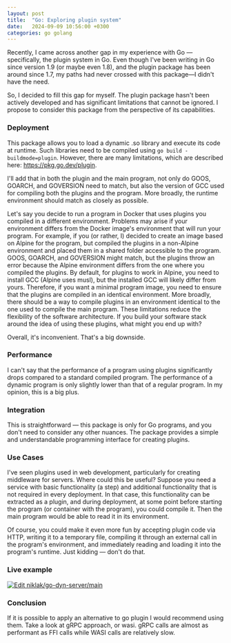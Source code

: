 ```yaml
---
layout: post
title:  "Go: Exploring plugin system"
date:   2024-09-09 10:56:00 +0300
categories: go golang
---
```



Recently, I came across another gap in my experience with Go — specifically, the plugin system in Go. Even though I've been writing in Go since version 1.9 (or maybe even 1.8), and the plugin package has been around since 1.7, my paths had never crossed with this package—I didn't have the need.

So, I decided to fill this gap for myself. The plugin package hasn't been actively developed and has significant limitations that cannot be ignored.
I propose to consider this package from the perspective of its capabilities.

### Deployment

This package allows you to load a dynamic .so library and execute its code at runtime. Such libraries need to be compiled using `go build -buildmode=plugin`.
However, there are many limitations, which are described here: https://pkg.go.dev/plugin.

I'll add that in both the plugin and the main program, not only do GOOS, GOARCH, and GOVERSION need to match, but also the version of GCC used for compiling both the plugins and the program. More broadly, the runtime environment should match as closely as possible.

Let's say you decide to run a program in Docker that uses plugins you compiled in a different environment. Problems may arise if your environment differs from the Docker image's environment that will run your program. For example, if you (or rather, I) decided to create an image based on Alpine for the program, but compiled the plugins in a non-Alpine environment and placed them in a shared folder accessible to the program. GOOS, GOARCH, and GOVERSION might match, but the plugins throw an error because the Alpine environment differs from the one where you compiled the plugins. By default, for plugins to work in Alpine, you need to install GCC (Alpine uses musl), but the installed GCC will likely differ from yours. Therefore, if you want a minimal program image, you need to ensure that the plugins are compiled in an identical environment. More broadly, there should be a way to compile plugins in an environment identical to the one used to compile the main program.
These limitations reduce the flexibility of the software architecture. If you build your software stack around the idea of using these plugins, what might you end up with?

Overall, it's inconvenient. That's a big downside.

### Performance

I can't say that the performance of a program using plugins significantly drops compared to a standard compiled program. The performance of a dynamic program is only slightly lower than that of a regular program. In my opinion, this is a big plus.

### Integration

This is straightforward — this package is only for Go programs, and you don't need to consider any other nuances. The package provides a simple and understandable programming interface for creating plugins.

### Use Cases

I've seen plugins used in web development, particularly for creating middleware for servers. Where could this be useful? Suppose you need a service with basic functionality (a step) and additional functionality that is not required in every deployment. In that case, this functionality can be extracted as a plugin, and during deployment, at some point before starting the program (or container with the program), you could compile it. Then the main program would be able to read it in its environment.

Of course, you could make it even more fun by accepting plugin code via HTTP, writing it to a temporary file, compiling it through an external call in the program's environment, and immediately reading and loading it into the program's runtime. Just kidding — don't do that.

### Live example

[![Edit niklak/go-dyn-server/main](https://codesandbox.io/static/img/play-codesandbox.svg)](https://codesandbox.io/p/github/niklak/go-dyn-server/main?embed=1&file=%2Fcmd%2Fdyn-server%2Fmain.go)

### Conclusion

If it is possible to apply an alternative to go plugin I would recommend using them. Take a look at gRPC approach, or wasi. gRPC calls are almost as performant as FFI calls while WASI calls are relatively slow.